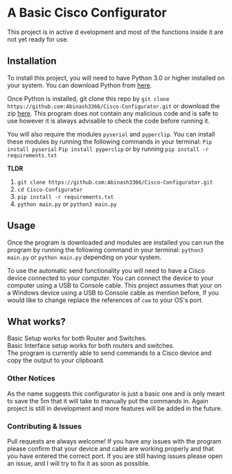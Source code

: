 # A Basic Cisco Configurator 
This project is in active d evelopment and most of the functions inside it are not yet ready for use.

## Installation
To install this project, you will need to have Python 3.0 or higher installed on your system. You can download Python from [here](https://www.python.org/downloads/).

Once Python is installed, git clone this repo by ```git clone https://github.com:Abinash3366/Cisco-Configurator.git``` or download the zip [here](https://github.com/Abinash3366/Cisco-Configurator/archive/refs/heads/master.zip).
This program does not contain any malicious code and is safe to use however it is always advisable to check the code before running it. 

You will also require the modules `pyserial` and `pyperclip`. You can install these modules by running the following commands in your terminal:
```Pip install pyserial```
```Pip install pyperclip```  or by running ```pip install -r requirements.txt``` <br>

**TLDR**
1. ```git clone https://github.com:Abinash3366/Cisco-Configurator.git```
2. ```cd Cisco-Configurator```
3. ```pip install -r requirements.txt```
4. ```python main.py``` or ```python3 main.py```

## Usage
Once the program is downloaded and modules are installed you can run the program by running the following command in your terminal:
```python3 main.py``` or ```python main.py``` depending on your system.

To use the automatic send functionality you will need to have a Cisco device connected to your computer. You can connect the device to your computer using a USB to Console cable. This project assumes that your on a Windows device using a USB to Console cable as mention before, If you would like to change replace the references of ```com``` to your OS's port. <br>
## What works?
Basic Setup works for both Router and Switches. <br>
Basic Interface setup works for both routers and switches. <br>
The program is currently able to send commands to a Cisco device and copy the output to your clipboard. <br>

### Other Notices
As the name suggests this configurator is just a basic one and is only meant to save the 5m that it will take to manually put the commands in. Again project is still in development and more features will be added in the future. <br>

### Contributing & Issues
Pull requests are always welcome!
If you have any issues with the program please confirm that your device and cable are working properly and that you have entered the correct port. If you are still having issues please open an issue, and I will try to fix it as soon as possible. <br>

